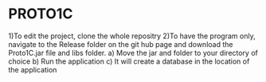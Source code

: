 # PROTO1C
1)To edit the project, clone the whole repositry
2)To have the program only, navigate to the Release folder on the git hub page and download the Proto1C.jar file and libs folder. 
  a) Move the jar and folder to your directory of choice
  b) Run the application
  c) It will create a database in the location of the application
